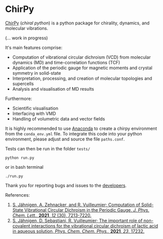 # ChirPy

[ChirPy](https://hartree.chimie.ens.fr/sjaehnigen/chirpy) (_chiral python_) is a python package for chirality, dynamics, and molecular vibrations.

(... work in progress)


It's main features comprise:
- Computation of vibrational circular dichroism (VCD) from molecular dynamics (MD) and time-correlation functions (TCF)
- Application of the periodic gauge for magnetic moments and crystal symmetry in solid-state  
- Interpretation, processing, and creation of molecular topologies and supercells
- Analysis and visualisation of MD results 
    

Furthermore:
- Scientific visualisation
- Interfacing with VMD
- Handling of volumetric data and vector fields


It is highly recommended to use [Anaconda](https://anaconda.org) to create a chirpy environment from the `conda_env.yml` file.
To integrate this code into your python environment, please adjust and source the file `paths.conf`.

Tests can then be run in the folder `tests/`

`python run.py`

or in bash terminal

`./run.py`


Thank you for reporting bugs and issues to the [developers](https://hartree.chimie.ens.fr/sjaehnigen/chirpy/-/blob/master/AUTHORS.txt).

References:
1. [S. Jähnigen, A. Zehnacker, and R. Vuilleumier; Computation of Solid-State Vibrational Circular Dichroism in the Periodic Gauge, *J. Phys. Chem. Lett.*, **2021**, *12* (30), 7213-7220.](https://doi.org/10.1021/acs.jpclett.1c01682)
2. [S. Jähnigen, D. Sebastiani, R. Vuilleumier; The important role of non-covalent interactions
for the vibrational circular dichroism of lactic acid
in aqueous solution, *Phys. Chem. Chem. Phys.*, **2021**, *23*, 17232.](https://doi.org/10.1039/d1cp03106f)
